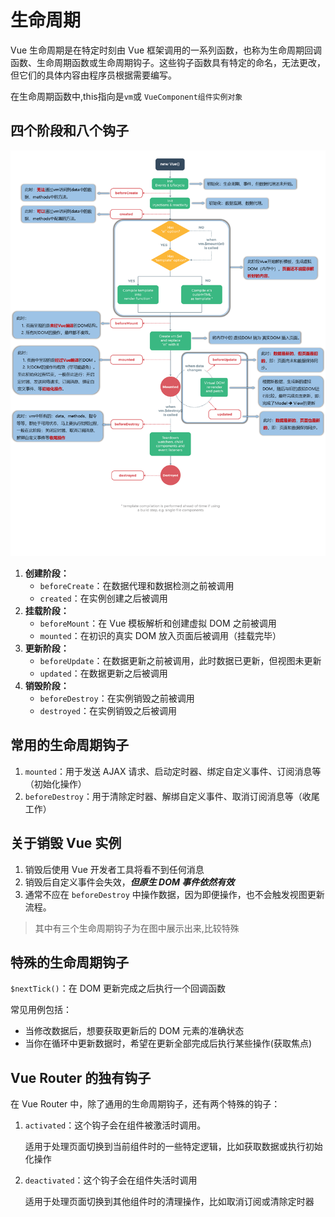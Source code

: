 # 生命周期

Vue 生命周期是在特定时刻由 Vue 框架调用的一系列函数，也称为生命周期回调函数、生命周期函数或生命周期钩子。这些钩子函数具有特定的命名，无法更改，但它们的具体内容由程序员根据需要编写。

在生命周期函数中,this指向是`vm`或 `VueComponent组件实例对象`

## 四个阶段和八个钩子

<img src="../../.image/生命周期.png" style="zoom: 80%;" />

1. **创建阶段：**
   - `beforeCreate`：在数据代理和数据检测之前被调用
   - `created`：在实例创建之后被调用
2. **挂载阶段：**
   - `beforeMount`：在 Vue 模板解析和创建虚拟 DOM 之前被调用
   - `mounted`：在初识的真实 DOM 放入页面后被调用（挂载完毕）
3. **更新阶段：**
   - `beforeUpdate`：在数据更新之前被调用，此时数据已更新，但视图未更新
   - `updated`：在数据更新之后被调用
4. **销毁阶段：**
   - `beforeDestroy`：在实例销毁之前被调用
   - `destroyed`：在实例销毁之后被调用

## 常用的生命周期钩子

1. `mounted`：用于发送 AJAX 请求、启动定时器、绑定自定义事件、订阅消息等（初始化操作）
2. `beforeDestroy`：用于清除定时器、解绑自定义事件、取消订阅消息等（收尾工作）

## 关于销毁 Vue 实例

1. 销毁后使用 Vue 开发者工具将看不到任何消息
2. 销毁后自定义事件会失效，***但原生 DOM 事件依然有效***
3. 通常不应在 `beforeDestroy` 中操作数据，因为即便操作，也不会触发视图更新流程。

> 其中有三个生命周期钩子为在图中展示出来,比较特殊

## 特殊的生命周期钩子

`$nextTick()`：在 DOM 更新完成之后执行一个回调函数

常见用例包括：

- 当修改数据后，想要获取更新后的 DOM 元素的准确状态
- 当你在循环中更新数据时，希望在更新全部完成后执行某些操作(获取焦点)

## Vue Router 的独有钩子

 在 Vue Router 中，除了通用的生命周期钩子，还有两个特殊的钩子：

   1. `activated`：这个钩子会在组件被激活时调用。

      适用于处理页面切换到当前组件时的一些特定逻辑，比如获取数据或执行初始化操作

   2. `deactivated`：这个钩子会在组件失活时调用

      适用于处理页面切换到其他组件时的清理操作，比如取消订阅或清除定时器